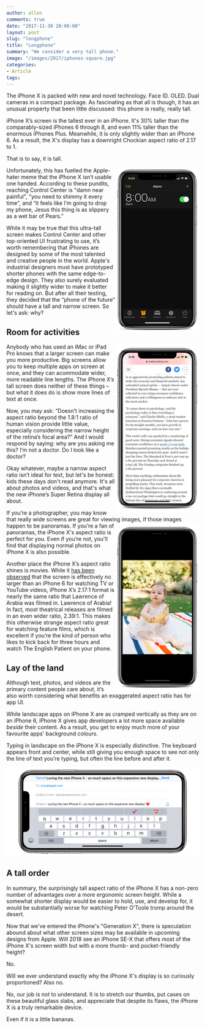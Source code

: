 ```yaml
---
author: allen
comments: true
date: "2017-11-30 20:00:00"
layout: post
slug: "longphone"
title: "Longphone"
summary: "We consider a very tall phone."
image: "/images/2017/iphonex-square.jpg"
categories:
- Article
tags:
---
```


The iPhone X is packed with new and novel technology. Face ID. OLED. Dual cameras in a compact package. As fascinating as that all is though, it has an unusual property that been little discussed: this phone is really, really tall.

iPhone X’s screen is the tallest ever in an iPhone. It's 30% taller than the comparably-sized iPhones 6 through 8, and even 11% taller than the enormous iPhones Plus. Meanwhile, it is only slightly wider than an iPhone 6. As a result, the X's display has a downright Chockian aspect ratio of 2.17 to 1.

That is to say, it is tall.

<img src='/images/2017/iphonex-alarm.jpg' style='float: right; width: 220px'>

Unfortunately, this has fuelled the Apple-hater meme that the iPhone X isn’t usable one handed. According to these pundits, reaching Control Center is "damn near painful", "you need to shimmy it every time", and “it feels like I’m going to drop my phone, Jesus this thing is as slippery as a wet bar of Pears.”


While it may be true that this ultra-tall screen makes Control Center and other top-oriented UI frustrating to use, it’s worth remembering that iPhones are designed by some of the most talented and creative people in the world. Apple's industrial designers must have prototyped shorter phones with the same edge-to-edge design. They also surely evaluated making it slightly wider to make it better for reading on. But after all their testing, they decided that the “phone of the future” should have a tall and narrow screen. So let's ask: why?

## Room for activities

<img src='/images/2017/iphonex-text.jpg' style='float: right; width: 220px'>
Anybody who has used an iMac or iPad Pro knows that a larger screen can make you more productive. Big screens allow you to keep multiple apps on screen at once, and they can acommodate wider, more readable line lengths. The iPhone X’s tall screen does neither of these things &ndash; but what it does do is show more lines of text at once.

Now, you may ask: “Doesn’t increasing the aspect ratio beyond the 1.8:1 ratio of human vision provide little value, especially considering the narrow height of the retina’s focal area?” And I would respond by saying: why are you asking me this? I’m not a doctor. Do I look like a doctor?

Okay whatever, maybe a narrow aspect ratio isn’t ideal for text, but let's be honest: kids these days don't read anymore. It's all about photos and videos, and that's what the new iPhone’s Super Retina display all about.

If you’re a photographer, you may know that really wide screens are great for viewing images, <img src='/images/2017/iphonex-photo.jpg' style='float: right; width: 220px'> if those images happen to be panoramas. If you’re a fan of panoramas, the iPhone X's aspect ratio is perfect for you. Even if you’re not, you'll find that displaying normal photos on iPhone X is also possible.

Another place the iPhone X’s aspect ratio shines is movies. While it [has been observed](https://www.youtube.com/watch?v=9Ca8zWJOlFQ) that the screen is effectively no larger than an iPhone 6 for watching TV or YouTube videos, iPhone X’s 2.17:1 format is nearly the same ratio that Lawrence of Arabia was filmed in. Lawrence of Arabia! In fact, most theatrical releases are filmed in an even wider ratio, 2.39:1. This makes this otherwise strange aspect ratio great for watching feature films, which is excellent if you’re the kind of person who likes to kick back for three hours and watch The English Patient on your phone.

## Lay of the land

Although text, photos, and videos are the primary content people care about, it’s also worth considering what benefits an exaggerated aspect ratio has for app UI.

While landscape apps on iPhone X are as cramped vertically as they are on an iPhone 6, iPhone X gives app developers a lot more space available *beside* their content. As a result, you get to enjoy much more of your favourite apps' background colours.

Typing in landscape on the iPhone X is especially distinctive. The keyboard appears front and center, while still giving you enough space to see not only the line of text you’re typing, but often the line before and after it.

<img src='/images/2017/iphonex-mail.jpg'>

## A tall order

In summary, the surprisingly tall aspect ratio of the iPhone X has a non-zero number of advantages over a more ergonomic screen height. While a somewhat shorter display would be easier to hold, use, and develop for, it would be substantially worse for watching Peter O'Toole tromp around the desert.

Now that we've entered the iPhone's "Generation X", there is speculation abound about what other screen sizes may be available in upcoming designs from Apple. Will 2018 see an iPhone SE-X that offers most of the iPhone X's screen width but with a more thumb- and pocket-friendly height?

No.

Will we ever understand exactly why the iPhone X's display is so curiously proportioned? Also no.

No, our job is not to understand. It is to stretch our thumbs, put cases on these beautiful glass slabs, and appreciate that despite its flaws, the iPhone X is a truly remarkable device.

Even if it is a little bananas.
